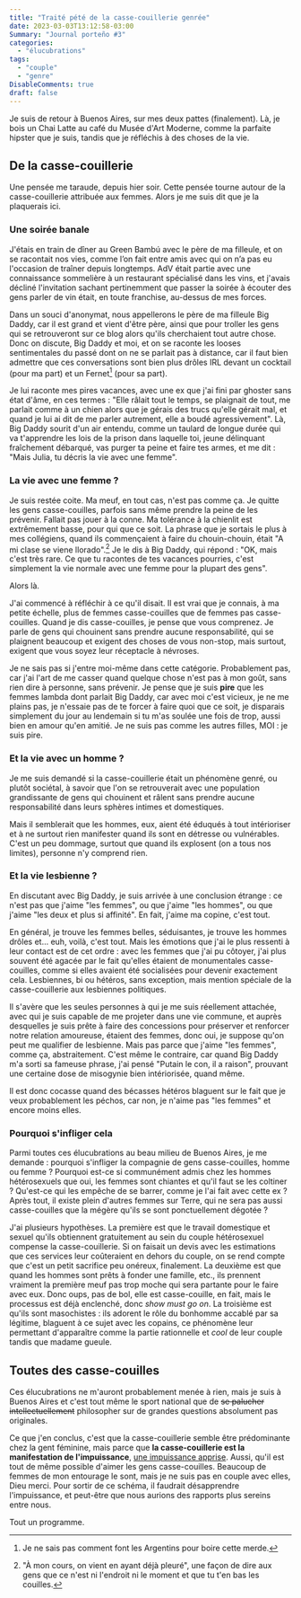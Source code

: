```yaml
---
title: "Traité pété de la casse-couillerie genrée"
date: 2023-03-03T13:12:58-03:00
Summary: "Journal porteño #3"
categories: 
  - "élucubrations"
tags: 
  - "couple"
  - "genre"
DisableComments: true
draft: false
---
```


Je suis de retour à Buenos Aires, sur mes deux pattes (finalement). Là, je bois un Chai Latte au café du Musée d'Art Moderne, comme la parfaite hipster que je suis, tandis que je réfléchis à des choses de la vie.  

## De la casse-couillerie

Une pensée me taraude, depuis hier soir. Cette pensée tourne autour de la casse-couillerie attribuée aux femmes. Alors je me suis dit que je la plaquerais ici.

### Une soirée banale

J'étais en train de dîner au Green Bambú avec le père de ma filleule, et on se racontait nos vies, comme l’on fait entre amis avec qui on n’a pas eu l'occasion de traîner depuis longtemps. AdV était partie avec une connaissance sommelière à un restaurant spécialisé dans les vins, et j'avais décliné l'invitation sachant pertinemment que passer la soirée à écouter des gens parler de vin était, en toute franchise, au-dessus de mes forces.

Dans un souci d'anonymat, nous appellerons le père de ma filleule Big Daddy, car il est grand et vient d'être père, ainsi que pour troller les gens qui se retrouveront sur ce blog alors qu'ils cherchaient tout autre chose. Donc on discute, Big Daddy et moi, et on se raconte les looses sentimentales du passé dont on ne se parlait pas à distance, car il faut bien admettre que ces conversations sont bien plus drôles IRL devant un cocktail (pour ma part) et un Fernet[^1] (pour sa part).

Je lui raconte mes pires vacances, avec une ex que j'ai fini par ghoster sans état d'âme, en ces termes : "Elle râlait tout le temps, se plaignait de tout, me parlait comme à un chien alors que je gérais des trucs qu'elle gérait mal, et quand je lui ai dit de me parler autrement, elle a boudé agressivement". Là, Big Daddy sourit d'un air entendu, comme un taulard de longue durée qui va t'apprendre les lois de la prison dans laquelle toi, jeune délinquant fraîchement débarqué, vas purger ta peine et faire tes armes, et me dit : "Mais Julia, tu décris la vie avec une femme".

### La vie avec une femme ?

Je suis restée coite. Ma meuf, en tout cas, n'est pas comme ça. Je quitte les gens casse-couilles, parfois sans même prendre la peine de les prévenir. Fallait pas jouer à la conne. Ma tolérance à la chienlit est extrêmement basse, pour qui que ce soit. La phrase que je sortais le plus à mes collégiens, quand ils commençaient à faire du chouin-chouin, était "A mi clase se viene llorado".[^2] Je le dis à Big Daddy, qui répond : "OK, mais c'est très rare. Ce que tu racontes de tes vacances pourries, c'est simplement la vie normale avec une femme pour la plupart des gens".

Alors là.

J'ai commencé à réfléchir à ce qu'il disait. Il est vrai que je connais, à ma petite échelle, plus de femmes casse-couilles que de femmes pas casse-couilles. Quand je dis casse-couilles, je pense que vous comprenez. Je parle de gens qui chouinent sans prendre aucune responsabilité, qui se plaignent beaucoup et exigent des choses de vous non-stop, mais surtout, exigent que vous soyez leur réceptacle à névroses.

Je ne sais pas si j'entre moi-même dans cette catégorie. Probablement pas, car j'ai l'art de me casser quand quelque chose n'est pas à mon goût, sans rien dire à personne, sans prévenir. Je pense que je suis **pire** que les femmes lambda dont parlait Big Daddy, car avec moi c'est vicieux, je ne me plains pas, je n'essaie pas de te forcer à faire quoi que ce soit, je disparais simplement du jour au lendemain si tu m'as soulée une fois de trop, aussi bien en amour qu'en amitié. Je ne suis pas comme les autres filles, MOI : je suis pire.

### Et la vie avec un homme ?

Je me suis demandé si la casse-couillerie était un phénomène genré, ou plutôt sociétal, à savoir que l'on se retrouverait avec une population grandissante de gens qui chouinent et râlent sans prendre aucune responsabilité dans leurs sphères intimes et domestiques.

Mais il semblerait que les hommes, eux, aient été éduqués à tout intérioriser et à ne surtout rien manifester quand ils sont en détresse ou vulnérables. C'est un peu dommage, surtout que quand ils explosent (on a tous nos limites), personne n'y comprend rien.

### Et la vie lesbienne ?

En discutant avec Big Daddy, je suis arrivée à une conclusion étrange : ce n'est pas que j'aime "les femmes", ou que j'aime "les hommes", ou que j'aime "les deux et plus si affinité". En fait, j'aime ma copine, c'est tout. 

En général, je trouve les femmes belles, séduisantes, je trouve les hommes drôles et... euh, voilà, c'est tout. Mais les émotions que j'ai le plus ressenti à leur contact est de cet ordre : avec les femmes que j'ai pu côtoyer, j'ai plus souvent été agacée par le fait qu'elles étaient de monumentales casse-couilles, comme si elles avaient été socialisées pour devenir exactement cela. Lesbiennes, bi ou hétéros, sans exception, mais mention spéciale de la casse-couillerie aux lesbiennes politiques.

Il s'avère que les seules personnes à qui je me suis réellement attachée, avec qui je suis capable de me projeter dans une vie commune, et auprès desquelles je suis prête à faire des concessions pour préserver et renforcer notre relation amoureuse, étaient des femmes, donc oui, je suppose qu'on peut me qualifier de lesbienne. Mais pas parce que j'aime "les femmes", comme ça, abstraitement. C'est même le contraire, car quand Big Daddy m'a sorti sa fameuse phrase, j'ai pensé "Putain le con, il a raison", prouvant une certaine dose de misogynie bien intériorisée, quand même.

Il est donc cocasse quand des bécasses hétéros blaguent sur le fait que je veux probablement les péchos, car non, je n'aime pas "les femmes" et encore moins elles.

### Pourquoi s'infliger cela

Parmi toutes ces élucubrations au beau milieu de Buenos Aires, je me demande : pourquoi s'infliger la compagnie de gens casse-couilles, homme ou femme ? Pourquoi est-ce si communément admis chez les hommes hétérosexuels que oui, les femmes sont chiantes et qu'il faut se les coltiner ? Qu'est-ce qui les empêche de se barrer, comme je l'ai fait avec cette ex ? Après tout, il existe plein d'autres femmes sur Terre, qui ne sera pas aussi casse-couilles que la mégère qu'ils se sont ponctuellement dégotée ?

J'ai plusieurs hypothèses. La première est que le travail domestique et sexuel qu'ils obtiennent gratuitement au sein du couple hétérosexuel compense la casse-couillerie. Si on faisait un devis avec les estimations que ces services leur coûteraient en dehors du couple, on se rend compte que c'est un petit sacrifice peu onéreux, finalement. La deuxième est que quand les hommes sont prêts à fonder une famille, etc., ils prennent vraiment la première meuf pas trop moche qui sera partante pour le faire avec eux. Donc oups, pas de bol, elle est casse-couille, en fait, mais le processus est déjà enclenché, donc _show must go on_. La troisième est qu'ils sont masochistes : ils adorent le rôle du bonhomme accablé par sa légitime, blaguent à ce sujet avec les copains, ce phénomène leur permettant d'apparaître comme la partie rationnelle et _cool_ de leur couple tandis que madame gueule.

## Toutes des casse-couilles

Ces élucubrations ne m'auront probablement menée à rien, mais je suis à Buenos Aires et c'est tout même le sport national que de ~~se palucher intellectuellement~~ philosopher sur de grandes questions absolument pas originales.

Ce que j'en conclus, c'est que la casse-couillerie semble être prédominante chez la gent féminine, mais parce que **la casse-couillerie est la manifestation de l'impuissance**, [une impuissance apprise](https://en.wikipedia.org/wiki/Learned_helplessness). Aussi, qu'il est tout de même possible d'aimer les gens casse-couilles. Beaucoup de femmes de mon entourage le sont, mais je ne suis pas en couple avec elles, Dieu merci. Pour sortir de ce schéma, il faudrait désapprendre l'impuissance, et peut-être que nous aurions des rapports plus sereins entre nous.

Tout un programme.

[^1]: Je ne sais pas comment font les Argentins pour boire cette merde.

[^2]: "À mon cours, on vient en ayant déjà pleuré", une façon de dire aux gens que ce n'est ni l'endroit ni le moment et que tu t'en bas les couilles.